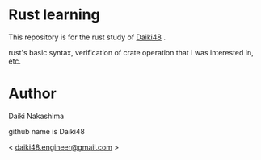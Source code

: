 # Rust learning

This repository is for the rust study of [Daiki48](https://github.com/Daiki48) .

rust's basic syntax, verification of crate operation that I was interested in, etc.

# Author

Daiki Nakashima  

github name is Daiki48

< daiki48.engineer@gmail.com >
